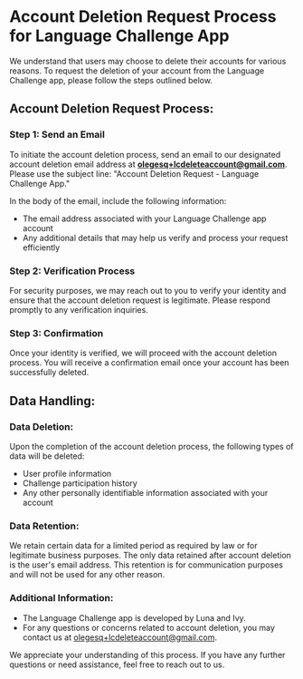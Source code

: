 # Account Deletion Request Process for Language Challenge App

We understand that users may choose to delete their accounts for various reasons. To request the deletion of your account from the Language Challenge app, please follow the steps outlined below.

## Account Deletion Request Process:

### Step 1: Send an Email

To initiate the account deletion process, send an email to our designated account deletion email address at **olegesq+lcdeleteaccount@gmail.com**. Please use the subject line: "Account Deletion Request - Language Challenge App."

In the body of the email, include the following information:

- The email address associated with your Language Challenge app account
- Any additional details that may help us verify and process your request efficiently

### Step 2: Verification Process

For security purposes, we may reach out to you to verify your identity and ensure that the account deletion request is legitimate. Please respond promptly to any verification inquiries.

### Step 3: Confirmation

Once your identity is verified, we will proceed with the account deletion process. You will receive a confirmation email once your account has been successfully deleted.

## Data Handling:

### Data Deletion:

Upon the completion of the account deletion process, the following types of data will be deleted:

- User profile information
- Challenge participation history
- Any other personally identifiable information associated with your account

### Data Retention:

We retain certain data for a limited period as required by law or for legitimate business purposes. The only data retained after account deletion is the user's email address. This retention is for communication purposes and will not be used for any other reason.

### Additional Information:

- The Language Challenge app is developed by Luna and Ivy.
- For any questions or concerns related to account deletion, you may contact us at olegesq+lcdeleteaccount@gmail.com.

We appreciate your understanding of this process. If you have any further questions or need assistance, feel free to reach out to us.

